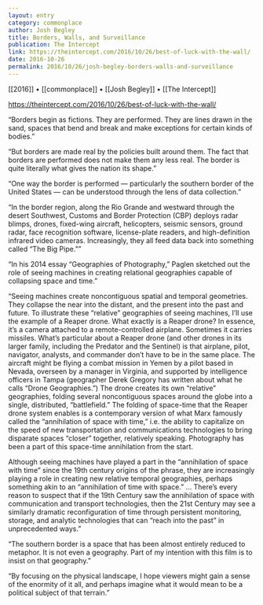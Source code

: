 ```yaml
---
layout: entry
category: commonplace
author: Josh Begley
title: Borders, Walls, and Surveillance
publication: The Intercept
link: https://theintercept.com/2016/10/26/best-of-luck-with-the-wall/
date: 2016-10-26
permalink: 2016/10/26/josh-begley-borders-walls-and-surveillance
---
```


[[2016]] • [[commonplace]] • [[Josh Begley]] • [[The Intercept]]

https://theintercept.com/2016/10/26/best-of-luck-with-the-wall/

“Borders begin as fictions. They are performed. They are lines drawn in the sand, spaces that bend and break and make exceptions for certain kinds of bodies.”

“But borders are made real by the policies built around them. The fact that borders are performed does not make them any less real. The border is quite literally what gives the nation its shape.”

“One way the border is performed — particularly the southern border of the United States — can be understood through the lens of data collection.”

“In the border region, along the Rio Grande and westward through the desert Southwest, Customs and Border Protection (CBP) deploys radar blimps, drones, fixed-wing aircraft, helicopters, seismic sensors, ground radar, face recognition software, license-plate readers, and high-definition infrared video cameras. Increasingly, they all feed data back into something called “The Big Pipe.””

“In his 2014 essay “Geographies of Photography,” Paglen sketched out the role of seeing machines in creating relational geographies capable of collapsing space and time.”

“Seeing machines create noncontiguous spatial and temporal geometries. They collapse the near into the distant, and the present into the past and future. To illustrate these “relative” geographies of seeing machines, I’ll use the example of a Reaper drone. What exactly is a Reaper drone? In essence, it’s a camera attached to a remote-controlled airplane. Sometimes it carries missiles. What’s particular about a Reaper drone (and other drones in its larger family, including the Predator and the Sentinel) is that airplane, pilot, navigator, analysts, and commander don’t have to be in the same place. The aircraft might be flying a combat mission in Yemen by a pilot based in Nevada, overseen by a manager in Virginia, and supported by intelligence officers in Tampa (geographer Derek Gregory has written about what he calls “Drone Geographies.”) The drone creates its own “relative” geographies, folding several noncontiguous spaces around the globe into a single, distributed, “battlefield.” The folding of space-time that the Reaper drone system enables is a contemporary version of what Marx famously called the “annihilation of space with time,” i.e. the ability to capitalize on the speed of new transportation and communications technologies to bring disparate spaces “closer” together, relatively speaking. Photography has been a part of this space-time annihilation from the start.

Although seeing machines have played a part in the “annihilation of space with time” since the 19th century origins of the phrase, they are increasingly playing a role in creating new relative temporal geographies, perhaps something akin to an “annihilation of time with space.” … There’s every reason to suspect that if the 19th Century saw the annihilation of space with communication and transport technologies, then the 21st Century may see a similarly dramatic reconfiguration of time through persistent monitoring, storage, and analytic technologies that can “reach into the past” in unprecedented ways.”

“The southern border is a space that has been almost entirely reduced to metaphor. It is not even a geography. Part of my intention with this film is to insist on that geography.”

“By focusing on the physical landscape, I hope viewers might gain a sense of the enormity of it all, and perhaps imagine what it would mean to be a political subject of that terrain.”

